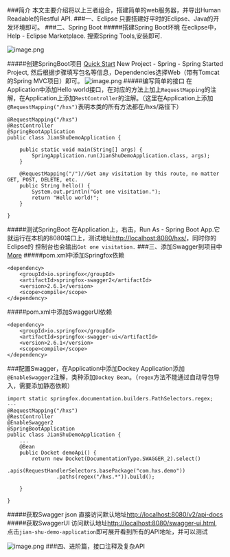 ###简介
本文主要介绍将以上三者组合，搭建简单的web服务器，并导出Human Readable的Restful API.
###一、Eclipse
只要搭建好平时的Eclipse、Java的开发环境即可。
###二、Spring Boot
#####搭建Spring Boot环境
 在eclipse中，Help - Eclipse Marketplace. 搜索Spring Tools,安装即可.

![image.png](http://upload-images.jianshu.io/upload_images/6046985-a3ad5aad0d88b32c.png?imageMogr2/auto-orient/strip%7CimageView2/2/w/1240)

#####创建SpringBoot项目 [Quick Start](https://projects.spring.io/spring-boot/#quick-start)
New Project - Spring - Spring Started Project, 然后根据步骤填写包名等信息，Dependencies选择Web（带有Tomcat的Spring MVC项目）即可。
![image.png](http://upload-images.jianshu.io/upload_images/6046985-d93368285ebc8141.png?imageMogr2/auto-orient/strip%7CimageView2/2/w/1240)
#####编写简单的接口
在Application中添加Hello world接口，在对应的方法上加上`RequestMapping`的注解，在Application上添加`RestController`的注解。（这里在Application上添加`@RequestMapping("/hxs")`表明本类的所有方法都在/hxs/路径下）
```
@RequestMapping("/hxs")
@RestController
@SpringBootApplication
public class JianShuDemoApplication {

	public static void main(String[] args) {
		SpringApplication.run(JianShuDemoApplication.class, args);
	}

	@RequestMapping("/")//Get any visitation by this route, no matter GET, POST, DELETE, etc.
	public String hello() {
		System.out.println("Got one visitation.");
		return "Hello world!";
	}

}
```
#####测试SpringBoot
在Application上，右击，Run As - Spring Boot App.它就运行在本机的8080端口上，测试地址[http://localhost:8080/hxs/](http://localhost:8080/hxs/)，同时你的Eclipse的 控制台也会输出`Got one visitation.`
###三、添加Swagger到项目中 [More](https://springframework.guru/spring-boot-restful-api-documentation-with-swagger-2/)
#####pom.xml中添加Springfox依赖
```
<dependency>
    <groupId>io.springfox</groupId>
    <artifactId>springfox-swagger2</artifactId>
    <version>2.6.1</version>
    <scope>compile</scope>
</dependency>
```
#####pom.xml中添加SwaggerUI依赖
```
<dependency>
    <groupId>io.springfox</groupId>
    <artifactId>springfox-swagger-ui</artifactId>
    <version>2.6.1</version>
    <scope>compile</scope>
</dependency>
```
###配置Swagger，在Application中添加Dockey
Application添加`@EnableSwagger2`注解，类种添加`Dockey Bean`。（`regex`方法不能通过自动导包导入，需要添加静态依赖）
```
import static springfox.documentation.builders.PathSelectors.regex;
···
@RequestMapping("/hxs")
@RestController
@EnableSwagger2
@SpringBootApplication
public class JianShuDemoApplication {
    ...
	@Bean
	public Docket demoApi() {
		return new Docket(DocumentationType.SWAGGER_2).select()
				.apis(RequestHandlerSelectors.basePackage("com.hxs.demo"))
				.paths(regex("/hxs.*")).build();

	}

}

```
#####获取Swagger json
直接访问默认地址[http://localhost:8080/v2/api-docs](http://localhost:8080/v2/api-docs)
#####获取SwaggerUI
访问默认地址[http://localhost:8080/swagger-ui.html](http://localhost:8080/swagger-ui.html), 点击`jian-shu-demo-application`即可展开看到所有的API地址，并可以测试

![image.png](http://upload-images.jianshu.io/upload_images/6046985-a95536bc2a3c8732.png?imageMogr2/auto-orient/strip%7CimageView2/2/w/1240)
###四、进阶篇，接口注释及复杂API
